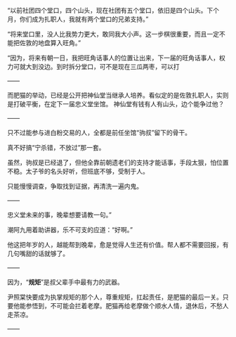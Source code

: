 “以前社团四个堂口，四个山头，现在社团有五个堂口，依旧是四个山头。下个月，你们成为扎职人，我就有两个堂口的兄弟支持。”

“将来堂口里，没人比我势力更大，敢同我大小声。这一步棋很重要，而且一定不能把佐敦的地盘算入旺角。”

“因为，将来有朝一日，我把旺角话事人的位置让出来，下一届的旺角话事人，权力可就大到没边。到时拆分堂口，可不是现在三瓜两枣，可以打

——

而肥猫的举动，已经是公开把神仙堂当继承人培养。看似定的是佐敦扎职人，实则是打破平衡，在定下一届忠义堂坐馆。
神仙堂有钱有人有山头，边个能争过他？

——

只不过能参与进白粉交易的人，全都是前任坐馆“驹叔”留下的骨干。

真不好搞“宁杀错，不放过”那一套。

虽然，驹叔是已经退了，但他全靠前朝遗老们的支持才能话事，手段太狠，怕位置不稳。太子爷的名头好听，但班底不够，受制于人。

只能慢慢调查，争取找到证据，再清洗一遍内鬼。

——

忠义堂未来的事，晚辈想要请教一句。”

潮阿九用着助讲器，乐不可支的应道：“好啊。”

他这把年岁的人，越能帮到晚辈，愈是觉得人生还有价值。帮人都不需要回报，有几句嘴甜的话就够了。

——

因为，“**规矩**”是叔父辈手中最有力的武器。

尹照棠快要成为执掌规矩的那个人，尊重规矩，扛起责任，是肥猫的最后一关。只要他能参悟到，不可能会拦着老摩。肥猫再给老摩做个顺水人情，退休后，不愁人走茶凉。

——

